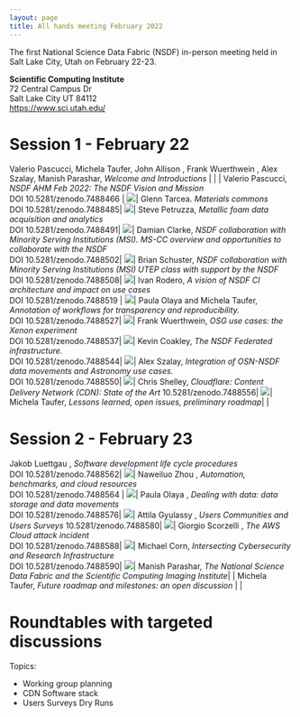 ```yaml
---
layout: page
title: All hands meeting February 2022
---
```


The first National Science Data Fabric (NSDF) in-person meeting held in Salt Lake City, Utah on February 22-23. 

**Scientific Computing Institute** <br>
72 Central Campus Dr<br>
Salt Lake City UT 84112<br>
<a href="https://www.sci.utah.edu//">https://www.sci.utah.edu/</a><br>


# Session 1 - February 22

Valerio Pascucci, Michela Taufer, John Allison , Frank Wuerthwein , Alex Szalay, Manish Parashar, *Welcome and Introductions* | | |
Valerio Pascucci, *NSDF AHM Feb 2022: The NSDF Vision and Mission* <br>DOI 10.5281/zenodo.7488466 | <a href='/assets/misc/ahm1/valerio.pptx'><img src="/assets/misc/ahm1/valerio.png" /></a>| 
Glenn Tarcea. *Materials commons* <br>DOI 10.5281/zenodo.7488485| <a href='/assets/misc/ahm1/glenn.pptx'><img src="/assets/misc/ahm1/glenn.png" /></a>|
Steve Petruzza, *Metallic foam data acquisition and analytics* <br>DOI 10.5281/zenodo.7488491| <a href='/assets/misc/ahm1/steve.pptx'><img src="/assets/misc/ahm1/steve.png" /></a>|
Damian Clarke, *NSDF collaboration with Minority Serving Institutions (MSI). MS-CC overview and opportunities to collaborate with the NSDF* <br>DOI 10.5281/zenodo.7488502| <a href='/assets/misc/ahm1/damian.pptx'><img src="/assets/misc/ahm1/damian.png" /></a>|
Brian Schuster, *NSDF collaboration with Minority Serving Institutions (MSI) UTEP class with support by the NSDF* <br>DOI 10.5281/zenodo.7488508| <a href='/assets/misc/ahm1/brian.pptx'><img src="/assets/misc/ahm1/brian.png" /></a>|
Ivan Rodero,  *A vision of NSDF CI architecture and impact on use cases* <br>DOI 10.5281/zenodo.7488519 | <a href='/assets/misc/ahm1/ivan-demo.pdf'><img src="/assets/misc/ahm1/ivan.png" /></a>|
Paula Olaya and Michela Taufer, *Annotation of workflows for transparency and reproducibility.* <br>DOI 10.5281/zenodo.7488527| <a href='/assets/misc/ahm1/paula-1.pptx'><img src="/assets/misc/ahm1/paula-1.png" /></a>|
Frank Wuerthwein, *OSG use cases: the Xenon experiment* <br>DOI 10.5281/zenodo.7488537| <a href='/assets/misc/ahm1/frank.pptx'><img src="/assets/misc/ahm1/frank.png" /></a>|
Kevin Coakley, *The NSDF Federated infrastructure.* <br>DOI 10.5281/zenodo.7488544| <a href='/assets/misc/ahm1/kevin.pptx'><img src="/assets/misc/ahm1/kevin.png" /></a>|
Alex Szalay, *Integration of OSN-NSDF data movements and Astronomy use cases.*  <br>DOI 10.5281/zenodo.7488550| <a href='/assets/misc/ahm1/alex.pptx'><img src="/assets/misc/ahm1/alex.png" /></a>|
Chris Shelley, *Cloudflare: Content Delivery Network (CDN): State of the Art* 10.5281/zenodo.7488556| <a href='/assets/misc/ahm1/chris.pptx'><img src="/assets/misc/ahm1/chris.png" /></a>|
Michela Taufer, *Lessons learned, open issues, preliminary roadmap*| |

# Session 2 - February 23


Jakob Luettgau , *Software development life cycle procedures* <br>DOI 10.5281/zenodo.7488562| <a href='/assets/misc/ahm1/jakob.pptx'><img src="/assets/misc/ahm1/jakob.png" /></a>|
Naweiluo Zhou , *Automation, benchmarks, and cloud resources* <br>DOI 10.5281/zenodo.7488564  | <a href='/assets/misc/ahm1/naweiluo.pdf'><img src="/assets/misc/ahm1/naweiluo.png" /></a>|
Paula Olaya , *Dealing with data: data storage and data movements* <br>DOI 10.5281/zenodo.7488576| <a href='/assets/misc/ahm1/paula-2.pptx'><img src="/assets/misc/ahm1/paula-2.png" /></a>|
Attila Gyulassy , *Users Communities and Users Surveys* 10.5281/zenodo.7488580| <a href='/assets/misc/ahm1/attila.pptx'><img src="/assets/misc/ahm1/attila.png" /></a>|
Giorgio Scorzelli , *The AWS Cloud attack incident* <br>DOI 10.5281/zenodo.7488588| <a href='/assets/misc/ahm1/giorgio.pptx'><img src="/assets/misc/ahm1/giorgio.png" /></a>|
Michael Corn, *Intersecting Cybersecurity and Research Infrastructure* <br>DOI 10.5281/zenodo.7488590| <a href='/assets/misc/ahm1/michael.pptx'><img src="/assets/misc/ahm1/michael.png" /></a>|
Manish Parashar, *The National Science Data Fabric and the Scientific Computing Imaging Institute*| |
Michela Taufer, *Future roadmap and milestones: an open discussion* | |

# Roundtables with targeted discussions 

Topics:

- Working group planning
- CDN Software stack 
- Users  Surveys Dry Runs 


<br><br>




